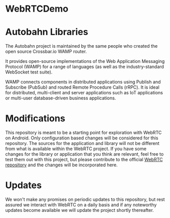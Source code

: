 # WebRTCDemo


Autobahn Libraries
=============
The Autobahn project is maintained by the same people who created the open source Crossbar.io WAMP router.

It provides open-source implementations of the Web Application Messaging Protocol (WAMP) for a range of languages (as well as the industry-standard WebSocket test suite).

WAMP connects components in distributed applications using Publish and Subscribe (PubSub) and routed Remote Procedure Calls (rRPC). It is ideal for distributed, multi-client and server applications such as IoT applications or multi-user database-driven business applications.

Modifications
=============
This repository is meant to be a starting point for exploration with WebRTC on Android. Only configuration based changes will be considered for this repository. The sources for the application and library will not be different from what is available within the WebRTC project. If you have some changes for the library or application that you think are relevant, feel free to test them out with this project, but please contribute to the official [WebRTC repository](https://code.google.com/p/webrtc/) and the changes will be incorporated here.


Updates
==============
We won't make any promises on periodic updates to this repository, but rest assured we interact with WebRTC on a daily basis and if any noteworthy updates become available we will update the project shortly thereafter.



